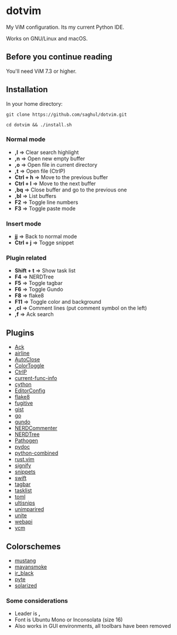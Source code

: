 # dotvim

My ViM configuration. Its my current Python IDE.

Works on GNU/Linux and macOS.

## Before you continue reading
You'll need ViM 7.3 or higher.

## Installation
In your home directory:

    git clone https://github.com/saghul/dotvim.git

    cd dotvim && ./install.sh

### Normal mode
* **,l** => Clear search highlight
* **,n** => Open new empty buffer
* **,o** => Open file in current directory
* **,t** => Open file (CtrlP)
* **Ctrl + h** => Move to the previous buffer
* **Ctrl + l** => Move to the next buffer
* **,bq** => Close buffer and go to the previous one
* **,bl** => List buffers
* **F2** => Toggle line numbers
* **F3** => Toggle paste mode

### Insert mode
* **jj** => Back to normal mode
* **Ctrl + j** => Togge snippet

### Plugin related
* **Shift + t** => Show task list
* **F4** => NERDTree
* **F5** => Toggle tagbar
* **F6** => Toggle Gundo
* **F8** => flake8
* **F11** => Toggle color and background
* **,cl** => Comment lines (put comment symbol on the left)
* **,f** => Ack search

## Plugins
* [Ack](https://github.com/mileszs/ack.vim)
* [airline](https://github.com/bling/vim-airline.git)
* [AutoClose](https://github.com/vim-scripts/AutoClose)
* [ColorToggle](https://github.com/saghul/vim-colortoggle)
* [CtrlP](https://github.com/ctrlpvim/ctrlp.vim)
* [current-func-info](https://github.com/tyru/current-func-info.vim)
* [cython](https://github.com/tshirtman/vim-cython)
* [EditorConfig](https://github.com/editorconfig/editorconfig-vim)
* [flake8](https://github.com/nvie/vim-flake8)
* [fugitive](https://github.com/tpope/vim-fugitive)
* [gist](https://github.com/mattn/gist-vim)
* [go](https://github.com/fatih/vim-go)
* [gundo](https://github.com/sjl/gundo.vim)
* [NERDCommenter](https://github.com/scrooloose/nerdcommenter)
* [NERDTree](http://www.vim.org/scripts/script.php?script_id=1658)
* [Pathogen](https://github.com/tpope/vim-pathogen)
* [pydoc](https://github.com/fs111/pydoc.vim)
* [python-combined](https://github.com/mitsuhiko/vim-python-combined.git)
* [rust.vim](https://github.com/wting/rust.vim.git)
* [signify](https://github.com/mhinz/vim-signify.git)
* [snippets](https://github.com/honza/vim-snippets.git)
* [swift](https://github.com/keith/swift.vim.git)
* [tagbar](https://github.com/majutsushi/tagbar)
* [tasklist](http://www.vim.org/scripts/script.php?script_id=2607)
* [toml](https://github.com/cespare/vim-toml.git)
* [ultisnips](https://github.com/SirVer/ultisnips.git)
* [unimparired](https://github.com/tpope/vim-unimpaired.git)
* [unite](https://github.com/Shougo/unite.vim.git)
* [webapi](https://github.com/mattn/webapi-vim)
* [ycm](https://github.com/Valloric/YouCompleteMe)

## Colorschemes
* [mustang](http://hcalves.deviantart.com/art/Mustang-Vim-Colorscheme-98974484)
* [mayansmoke](http://www.vim.org/scripts/script.php?script_id=3065)
* [ir_black](http://blog.toddwerth.com/entries/show/8)
* [pyte](http://www.vim.org/scripts/script.php?script_id=1492)
* [solarized](https://github.com/altercation/vim-colors-solarized)

### Some considerations
* Leader is **,**
* Font is Ubuntu Mono or Inconsolata (size 16)
* Also works in GUI environments, all toolbars have been removed


